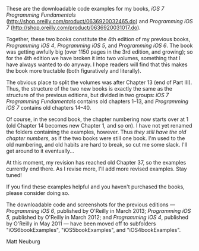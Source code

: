 
These are the downloadable code examples for my books, _iOS 7 Programming Fundamentals_ (<http://shop.oreilly.com/product/0636920032465.do>) and _Programming iOS 7_ (<http://shop.oreilly.com/product/0636920031017.do>).

Together, these two books constitute the 4th edition of my previous books, _Programming iOS 4_, *Programming iOS 5*, and *Programming iOS 6*. The book was getting awfully big (over 1150 pages in the 3rd edition, and growing); so for the 4th edition we have broken it into two volumes, something that I have always wanted to do anyway. I hope readers will find that this makes the book more tractable (both figuratively and literally).

The obvious place to split the volumes was after Chapter 13 (end of Part III). Thus, the structure of the two new books is exactly the same as the structure of the previous editions, but divided in two groups: _iOS 7 Programming Fundamentals_ contains old chapters 1–13, and _Programming iOS 7_ contains old chapters 14–40.

Of course, in the second book, the chapter numbering now starts over at 1 (old Chapter 14 becomes new Chapter 1, and so on). I have not yet renamed the folders containing the examples, however. Thus *they still have the old chapter numbers*, as if the two books were still one book. I'm used to the old numbering, and old habits are hard to break, so cut me some slack. I'll get around to it eventually...

At this moment, my revision has reached old Chapter 37, so the examples currently end there. As I revise more, I'll add more revised examples. Stay tuned!

If you find these examples helpful and you haven't purchased the books, please consider doing so.

The downloadable code and screenshots for the previous editions — _Programming iOS 6_, published by O'Reilly in March 2013; _Programming iOS 5,_ published by O'Reilly in March 2012; and _Programming iOS 4_, published by O'Reilly in May 2011 — have been moved off to subfolders "iOS6bookExamples", "iOS5bookExamples", and "iOS4bookExamples".

Matt Neuburg

